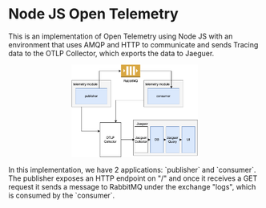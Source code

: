 # Node JS Open Telemetry 

This is an implementation of Open Telemetry using Node JS with an environment that uses AMQP and HTTP to communicate and sends Tracing data to the OTLP Collector, which exports the data to Jaeguer.

<p align="center">
  <img src="./docs/assets/architecture.png" width=50% height=50%>
</p>
In this implementation, we have 2 applications: `publisher` and `consumer`. The publisher exposes an HTTP endpoint on "/" and once it receives a GET request it sends a message to RabbitMQ under the exchange "logs", which is consumed by the `consumer`. 

